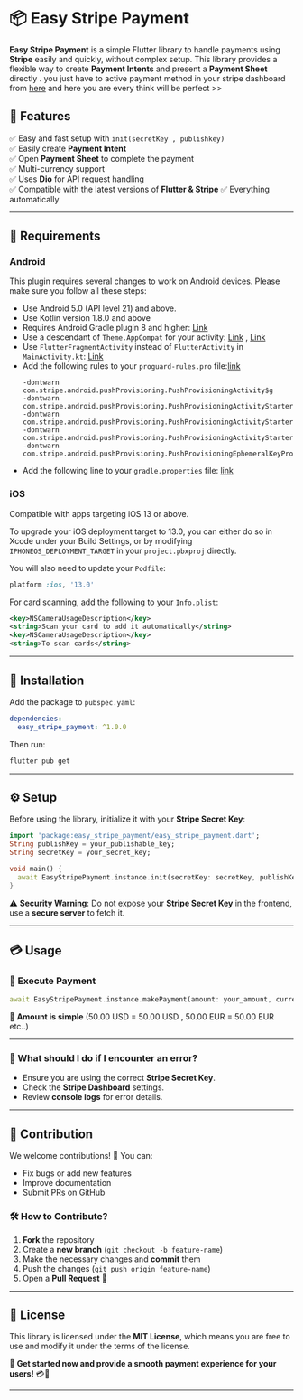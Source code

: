 
# 📦 Easy Stripe Payment

**Easy Stripe Payment** is a simple Flutter library to handle payments using **Stripe** easily and quickly, without complex setup. This library provides a flexible way to create **Payment Intents** and present a **Payment Sheet** directly . you just have to active payment method in your stripe dashboard from [here](https://dashboard.stripe.com/test/settings/payment_methods) and here you are every think will be perfect >> 

## 🚀 Features

✅ Easy and fast setup with `init(secretKey , publishkey)`  
✅ Easily create **Payment Intent**  
✅ Open **Payment Sheet** to complete the payment  
✅ Multi-currency support  
✅ Uses **Dio** for API request handling  
✅ Compatible with the latest versions of **Flutter & Stripe**
✅ Everything automatically

---
## 🔧 Requirements

### Android
This plugin requires several changes to work on Android devices. Please make sure you follow all these steps:

- Use Android 5.0 (API level 21) and above.
- Use Kotlin version 1.8.0 and above
- Requires Android Gradle plugin 8 and higher: [Link](https://github.com/Just4prog/easy_stripe_payment/blob/master/example/android/settings.gradle.kts#L21)
- Use a descendant of `Theme.AppCompat` for your activity: [Link](https://github.com/Just4prog/easy_stripe_payment/blob/master/example/android/app/src/main/res/values/styles.xml#L15) , [Link](https://github.com/Just4prog/easy_stripe_payment/blob/master/example/android/app/src/main/res/values-night/styles.xml#L15)
- Use `FlutterFragmentActivity` instead of `FlutterActivity` in `MainActivity.kt`: [Link](https://github.com/Just4prog/easy_stripe_payment/blob/master/example/android/app/src/main/kotlin/com/example/example/MainActivity.kt#L3-L7)
- Add the following rules to your `proguard-rules.pro` file:[link](https://github.com/Just4prog/easy_stripe_payment/blob/master/example/android/app/proguard-rules.pro#L1-L5)
  ```plaintext
  -dontwarn com.stripe.android.pushProvisioning.PushProvisioningActivity$g
  -dontwarn com.stripe.android.pushProvisioning.PushProvisioningActivityStarter$Args
  -dontwarn com.stripe.android.pushProvisioning.PushProvisioningActivityStarter$Error
  -dontwarn com.stripe.android.pushProvisioning.PushProvisioningActivityStarter
  -dontwarn com.stripe.android.pushProvisioning.PushProvisioningEphemeralKeyProvider
  ```
- Add the following line to your `gradle.properties` file: [link](https://github.com/Just4prog/easy_stripe_payment/blob/master/example/android/gradle.properties#L1-L4)


### iOS
Compatible with apps targeting iOS 13 or above.

To upgrade your iOS deployment target to 13.0, you can either do so in Xcode under your Build Settings, or by modifying `IPHONEOS_DEPLOYMENT_TARGET` in your `project.pbxproj` directly.

You will also need to update your `Podfile`:

```ruby
platform :ios, '13.0'
```

For card scanning, add the following to your `Info.plist`:

```xml
<key>NSCameraUsageDescription</key>
<string>Scan your card to add it automatically</string>
<key>NSCameraUsageDescription</key>
<string>To scan cards</string>
```

---
## 📌 Installation

Add the package to `pubspec.yaml`:
```yaml
dependencies:
  easy_stripe_payment: ^1.0.0
```
Then run:
```sh
flutter pub get
```

---

## ⚙️ Setup

Before using the library, initialize it with your **Stripe Secret Key**:
```dart
import 'package:easy_stripe_payment/easy_stripe_payment.dart';
String publishKey = your_publishable_key;
String secretKey = your_secret_key;

void main() {
  await EasyStripePayment.instance.init(secretKey: secretKey, publishKey: publishKey);
}
```

⚠️ **Security Warning**: Do not expose your **Stripe Secret Key** in the frontend, use a **secure server** to fetch it.

---

## 💳 Usage

### 🛒 Execute Payment

```dart
await EasyStripePayment.instance.makePayment(amount: your_amount, currency: your_currency);
```
📌 **Amount is simple** (50.00 USD = 50.00 USD , 50.00 EUR = 50.00 EUR etc..)

---

### 🔹 What should I do if I encounter an error?
- Ensure you are using the correct **Stripe Secret Key**.
- Check the **Stripe Dashboard** settings.
- Review **console logs** for error details.

---

## 🤝 Contribution

We welcome contributions! 🚀 You can:
- Fix bugs or add new features
- Improve documentation
- Submit PRs on GitHub

### 🛠️ How to Contribute?
1. **Fork** the repository
2. Create a **new branch** (`git checkout -b feature-name`)
3. Make the necessary changes and **commit** them
4. Push the changes (`git push origin feature-name`)
5. Open a **Pull Request** 🎉

---

## 📜 License

This library is licensed under the **MIT License**, which means you are free to use and modify it under the terms of the license.

📌 **Get started now and provide a smooth payment experience for your users!** 💳🚀

---

